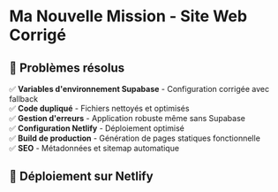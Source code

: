 # Ma Nouvelle Mission - Site Web Corrigé

## 🎯 Problèmes résolus

✅ **Variables d'environnement Supabase** - Configuration corrigée avec fallback  
✅ **Code dupliqué** - Fichiers nettoyés et optimisés  
✅ **Gestion d'erreurs** - Application robuste même sans Supabase  
✅ **Configuration Netlify** - Déploiement optimisé  
✅ **Build de production** - Génération de pages statiques fonctionnelle  
✅ **SEO** - Métadonnées et sitemap automatique  

## 🚀 Déploiement sur Netlify

